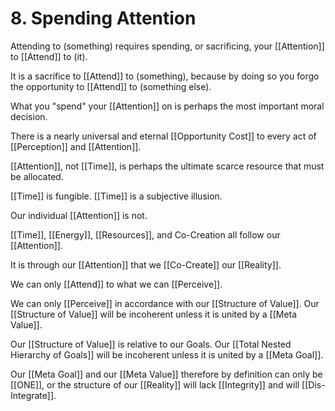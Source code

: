 # 8. Spending Attention
Attending to (something) requires spending, or sacrificing, your [[Attention]] to [[Attend]] to (it).

It is a sacrifice to [[Attend]] to (something), because by doing so you forgo the opportunity to [[Attend]] to (something else). 

What you "spend" your [[Attention]] on is perhaps the most important moral decision. 

There is a nearly universal and eternal [[Opportunity Cost]] to every act of [[Perception]] and [[Attention]]. 

[[Attention]], not [[Time]], is perhaps the ultimate scarce resource that must be allocated. 

[[Time]] is fungible. [[Time]] is a subjective illusion. 

Our individual [[Attention]] is not. 

[[Time]], [[Energy]], [[Resources]], and Co-Creation all follow our [[Attention]].  

It is through our [[Attention]] that we [[Co-Create]] our [[Reality]]. 

We can only [[Attend]] to what we can [[Perceive]]. 

We can only [[Perceive]] in accordance with our [[Structure of Value]]. Our [[Structure of Value]] will be incoherent unless it is united by a [[Meta Value]]. 

Our [[Structure of Value]] is relative to our Goals. Our [[Total Nested Hierarchy of Goals]] will be incoherent unless it is united by a [[Meta Goal]]. 

Our [[Meta Goal]] and our [[Meta Value]] therefore by definition can only be [[ONE]], or the structure of our [[Reality]] will lack [[Integrity]] and will [[Dis-Integrate]]. 